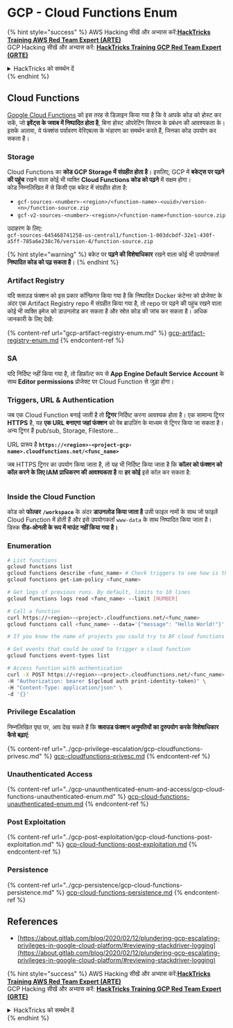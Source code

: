 # GCP - Cloud Functions Enum

{% hint style="success" %}
AWS Hacking सीखें और अभ्यास करें:<img src="/.gitbook/assets/image.png" alt="" data-size="line">[**HackTricks Training AWS Red Team Expert (ARTE)**](https://training.hacktricks.xyz/courses/arte)<img src="/.gitbook/assets/image.png" alt="" data-size="line">\
GCP Hacking सीखें और अभ्यास करें: <img src="/.gitbook/assets/image (2).png" alt="" data-size="line">[**HackTricks Training GCP Red Team Expert (GRTE)**<img src="/.gitbook/assets/image (2).png" alt="" data-size="line">](https://training.hacktricks.xyz/courses/grte)

<details>

<summary>HackTricks को समर्थन दें</summary>

* [**सदस्यता योजनाओं**](https://github.com/sponsors/carlospolop) की जाँच करें!
* **💬 [**Discord समूह**](https://discord.gg/hRep4RUj7f) या [**telegram समूह**](https://t.me/peass) में शामिल हों या हमें **Twitter** 🐦 [**@hacktricks\_live**](https://twitter.com/hacktricks\_live)** पर फॉलो करें।**
* **PRs सबमिट करके हैकिंग ट्रिक्स साझा करें** [**HackTricks**](https://github.com/carlospolop/hacktricks) और [**HackTricks Cloud**](https://github.com/carlospolop/hacktricks-cloud) github repos में।

</details>
{% endhint %}

## Cloud Functions <a href="#reviewing-cloud-functions" id="reviewing-cloud-functions"></a>

[Google Cloud Functions](https://cloud.google.com/functions/) को इस तरह से डिज़ाइन किया गया है कि वे आपके कोड को होस्ट कर सकें, जो **इवेंट्स के जवाब में निष्पादित होता है**, बिना होस्ट ऑपरेटिंग सिस्टम के प्रबंधन की आवश्यकता के। इसके अलावा, ये फंक्शंस पर्यावरण वेरिएबल्स के भंडारण का समर्थन करते हैं, जिनका कोड उपयोग कर सकता है।

### Storage

Cloud Functions का **कोड GCP Storage में संग्रहीत होता है**। इसलिए, GCP में **बकेट्स पर पढ़ने की पहुंच** रखने वाला कोई भी व्यक्ति **Cloud Functions कोड को पढ़ने** में सक्षम होगा।\
कोड निम्नलिखित में से किसी एक बकेट में संग्रहीत होता है:

* `gcf-sources-<number>-<region>/<function-name>-<uuid>/version-<n>/function-source.zip`
* `gcf-v2-sources-<number>-<region>/<function-name>function-source.zip`

उदाहरण के लिए:\
`gcf-sources-645468741258-us-central1/function-1-003dcbdf-32e1-430f-a5ff-785a6e238c76/version-4/function-source.zip`

{% hint style="warning" %}
बकेट पर **पढ़ने की विशेषाधिकार** रखने वाला कोई भी उपयोगकर्ता **निष्पादित कोड को पढ़ सकता है**।
{% endhint %}

### Artifact Registry

यदि क्लाउड फंक्शन को इस प्रकार कॉन्फ़िगर किया गया है कि निष्पादित Docker कंटेनर को प्रोजेक्ट के अंदर एक Artifact Registry repo में संग्रहीत किया गया है, तो repo पर पढ़ने की पहुंच रखने वाला कोई भी व्यक्ति इमेज को डाउनलोड कर सकता है और स्रोत कोड की जांच कर सकता है। अधिक जानकारी के लिए देखें:

{% content-ref url="gcp-artifact-registry-enum.md" %}
[gcp-artifact-registry-enum.md](gcp-artifact-registry-enum.md)
{% endcontent-ref %}

### SA

यदि निर्दिष्ट नहीं किया गया है, तो डिफ़ॉल्ट रूप से **App Engine Default Service Account** के साथ **Editor permissions** प्रोजेक्ट पर Cloud Function से जुड़ा होगा।

### Triggers, URL & Authentication

जब एक Cloud Function बनाई जाती है तो **ट्रिगर** निर्दिष्ट करना आवश्यक होता है। एक सामान्य ट्रिगर **HTTPS** है, यह **एक URL बनाएगा जहां फंक्शन** को वेब ब्राउज़िंग के माध्यम से ट्रिगर किया जा सकता है।\
अन्य ट्रिगर हैं pub/sub, Storage, Filestore...

URL प्रारूप है **`https://<region>-<project-gcp-name>.cloudfunctions.net/<func_name>`**

जब HTTPS ट्रिगर का उपयोग किया जाता है, तो यह भी निर्दिष्ट किया जाता है कि **कॉलर को फंक्शन को कॉल करने के लिए IAM प्राधिकरण की आवश्यकता है** या **हर कोई** इसे कॉल कर सकता है:

<figure><img src="../../../.gitbook/assets/image (19).png" alt=""><figcaption></figcaption></figure>

### Inside the Cloud Function

कोड को **फोल्डर** **`/workspace`** के अंदर **डाउनलोड किया जाता है** उसी फाइल नामों के साथ जो फाइलें Cloud Function में होती हैं और इसे उपयोगकर्ता `www-data` के साथ निष्पादित किया जाता है।\
डिस्क **रीड-ओनली के रूप में माउंट नहीं किया गया है।**

### Enumeration
```bash
# List functions
gcloud functions list
gcloud functions describe <func_name> # Check triggers to see how is this function invoked
gcloud functions get-iam-policy <func_name>

# Get logs of previous runs. By default, limits to 10 lines
gcloud functions logs read <func_name> --limit [NUMBER]

# Call a function
curl https://<region>-<project>.cloudfunctions.net/<func_name>
gcloud functions call <func_name> --data='{"message": "Hello World!"}'

# If you know the name of projects you could try to BF cloud functions names

# Get events that could be used to trigger a cloud function
gcloud functions event-types list

# Access function with authentication
curl -X POST https://<region>-<project>.cloudfunctions.net/<func_name> \
-H "Authorization: bearer $(gcloud auth print-identity-token)" \
-H "Content-Type: application/json" \
-d '{}'
```
### Privilege Escalation

निम्नलिखित पृष्ठ पर, आप देख सकते हैं कि **क्लाउड फंक्शन अनुमतियों का दुरुपयोग करके विशेषाधिकार कैसे बढ़ाएं**:

{% content-ref url="../gcp-privilege-escalation/gcp-cloudfunctions-privesc.md" %}
[gcp-cloudfunctions-privesc.md](../gcp-privilege-escalation/gcp-cloudfunctions-privesc.md)
{% endcontent-ref %}

### Unauthenticated Access

{% content-ref url="../gcp-unaunthenticated-enum-and-access/gcp-cloud-functions-unauthenticated-enum.md" %}
[gcp-cloud-functions-unauthenticated-enum.md](../gcp-unaunthenticated-enum-and-access/gcp-cloud-functions-unauthenticated-enum.md)
{% endcontent-ref %}

### Post Exploitation

{% content-ref url="../gcp-post-exploitation/gcp-cloud-functions-post-exploitation.md" %}
[gcp-cloud-functions-post-exploitation.md](../gcp-post-exploitation/gcp-cloud-functions-post-exploitation.md)
{% endcontent-ref %}

### Persistence

{% content-ref url="../gcp-persistence/gcp-cloud-functions-persistence.md" %}
[gcp-cloud-functions-persistence.md](../gcp-persistence/gcp-cloud-functions-persistence.md)
{% endcontent-ref %}

## References

* [https://about.gitlab.com/blog/2020/02/12/plundering-gcp-escalating-privileges-in-google-cloud-platform/#reviewing-stackdriver-logging](https://about.gitlab.com/blog/2020/02/12/plundering-gcp-escalating-privileges-in-google-cloud-platform/#reviewing-stackdriver-logging)

{% hint style="success" %}
AWS Hacking सीखें और अभ्यास करें:<img src="/.gitbook/assets/image.png" alt="" data-size="line">[**HackTricks Training AWS Red Team Expert (ARTE)**](https://training.hacktricks.xyz/courses/arte)<img src="/.gitbook/assets/image.png" alt="" data-size="line">\
GCP Hacking सीखें और अभ्यास करें: <img src="/.gitbook/assets/image (2).png" alt="" data-size="line">[**HackTricks Training GCP Red Team Expert (GRTE)**<img src="/.gitbook/assets/image (2).png" alt="" data-size="line">](https://training.hacktricks.xyz/courses/grte)

<details>

<summary>HackTricks को समर्थन दें</summary>

* [**सदस्यता योजनाओं**](https://github.com/sponsors/carlospolop) की जाँच करें!
* 💬 [**Discord समूह**](https://discord.gg/hRep4RUj7f) या [**telegram समूह**](https://t.me/peass) में शामिल हों या हमें **Twitter** 🐦 पर **फॉलो** करें [**@hacktricks\_live**](https://twitter.com/hacktricks\_live)**.**
* **हैकिंग ट्रिक्स साझा करें** [**HackTricks**](https://github.com/carlospolop/hacktricks) और [**HackTricks Cloud**](https://github.com/carlospolop/hacktricks-cloud) github repos में PRs सबमिट करके।

</details>
{% endhint %}
